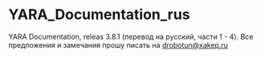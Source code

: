 # YARA_Documentation_rus
YARA Documentation, releas 3.8.1 (перевод на русский, части 1 - 4).
Все предложения и замечания прошу писать на drobotun@xakep.ru

